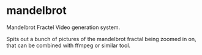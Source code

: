 # mandelbrot
Mandelbrot Fractel Video generation system.

Spits out a bunch of pictures of the mandelbrot fractal being zoomed in on,
that can be combined with ffmpeg or similar tool.
